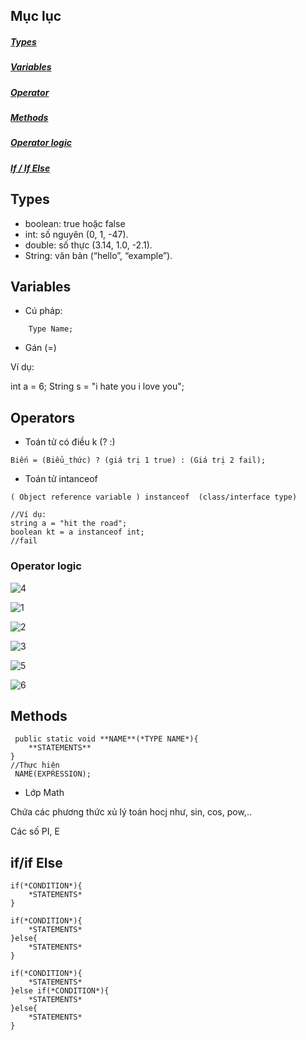 ## Mục lục

##### [Types](#1)

##### [Variables](#2)

##### [Operator](#3)

##### [Methods](#4)

##### [Operator logic](#5)

##### [If / If Else](#6)


<a name = "1"></a>
## Types

* boolean: true hoặc false
* int: số nguyên (0, 1, -47).
* double: số thực (3.14, 1.0, -2.1).
* String: văn bản (“hello”, “example”).  

<a name = "2"></a> 
## Variables

* Cú pháp:
````	
	Type Name;
````

* Gán (=)

Ví dụ:

int a = 6;
String s = "i hate you i love you";

<a name = "3"></a>
## Operators

* Toán tử có điều k (? :)

````
Biến = (Biểu_thức) ? (giá trị 1 true) : (Giá trị 2 fail);
````

* Toán tử  intanceof
````
( Object reference variable ) instanceof  (class/interface type)

//Ví dụ: 
string a = "hit the road";
boolean kt = a instanceof int;
//fail
````
<a name = "5"></a>
### Operator logic

![4](https://github.com/trung10/SE_Team/blob/master/JPL/JPL_01/image/4.png)

![1](https://github.com/trung10/SE_Team/blob/master/JPL/JPL_01/image/1.png)

![2](https://github.com/trung10/SE_Team/blob/master/JPL/JPL_01/image/2.png)

![3](https://github.com/trung10/SE_Team/blob/master/JPL/JPL_01/image/3.png)

![5](https://github.com/trung10/SE_Team/blob/master/JPL/JPL_01/image/5.png)

![6](https://github.com/trung10/SE_Team/blob/master/JPL/JPL_01/image/6.png)

<a name = "4"></a>
## Methods

````
 public static void **NAME**(*TYPE NAME*){
	**STATEMENTS**
}
//Thực hiện
 NAME(EXPRESSION);
````

* Lớp Math

Chứa các phương thức xủ lý toán hocj như, sin, cos, pow,..

Các số PI, E

<a name = "6"></a>
## if/if Else

````
if(*CONDITION*){
	*STATEMENTS*
}

if(*CONDITION*){
	*STATEMENTS*
}else{
	*STATEMENTS*
}

if(*CONDITION*){
	*STATEMENTS*
}else if(*CONDITION*){
	*STATEMENTS*
}else{
	*STATEMENTS*
}
````

